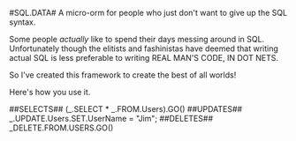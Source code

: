 #SQL.DATA#
A micro-orm for people who just don't want to give up the SQL syntax.


Some people *actually* like to spend their days messing around in SQL.
Unfortunately though the elitists and fashinistas have deemed that writing actual SQL is less preferable to writing REAL MAN'S CODE, IN DOT NETS.

So I've created this framework to create the best of all worlds!

Here's how you use it.

##SELECTS##
(_.SELECT * _.FROM.Users).GO()
##UPDATES##
_.UPDATE.Users.SET.UserName = "Jim";
##DELETES##
_DELETE.FROM.USERS.GO()

